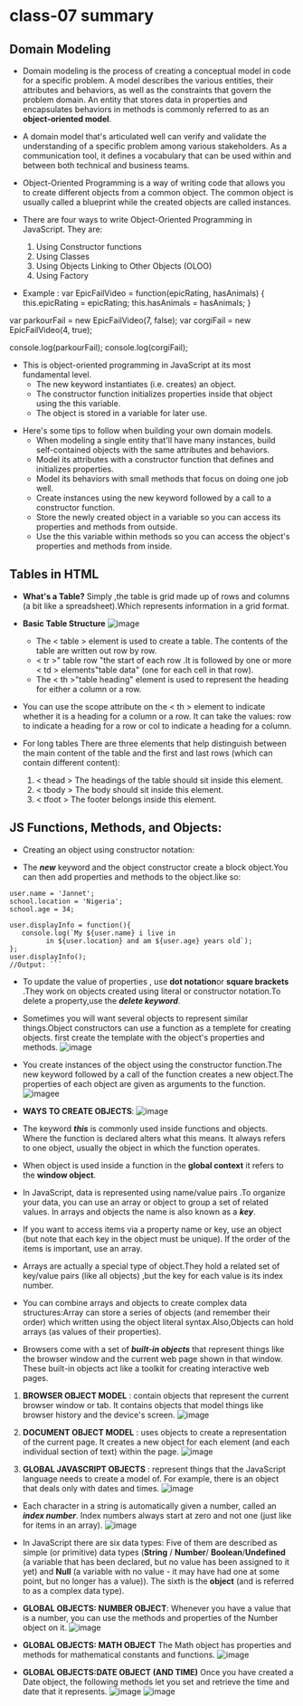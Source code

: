# class-07 summary
## Domain Modeling
* Domain modeling is the process of creating a conceptual model in code for a specific problem. A model describes the various entities, their attributes and behaviors, as well as the constraints that govern the problem domain. An entity that stores data in properties and encapsulates behaviors in methods is commonly referred to as an **object-oriented model**.

* A domain model that's articulated well can verify and validate the understanding of a specific problem among various stakeholders. As a communication tool, it defines a vocabulary that can be used within and between both technical and business teams.
* Object-Oriented Programming is a way of writing code that allows you to create different objects from a common object. The common object is usually called a blueprint while the created objects are called instances.
* There are four ways to write Object-Oriented Programming in JavaScript. They are:
     1. Using Constructor functions
     2. Using Classes
     3. Using Objects Linking to Other Objects (OLOO)
     4. Using Factory 
* Example : 
var EpicFailVideo = function(epicRating, hasAnimals) {
  this.epicRating = epicRating;
  this.hasAnimals = hasAnimals;
}

var parkourFail = new EpicFailVideo(7, false);
var corgiFail = new EpicFailVideo(4, true);

console.log(parkourFail);
console.log(corgiFail);

 - This is object-oriented programming in JavaScript at its most fundamental level.
    + The new keyword instantiates (i.e. creates) an object.
    + The constructor function initializes properties inside that object using the this variable.
    + The object is stored in a variable for later use.
* Here's some tips to follow when building your own domain models.
    + When modeling a single entity that'll have many instances, build self-contained objects with the same attributes and behaviors. 
    + Model its attributes with a constructor function that defines and initializes properties.
    + Model its behaviors with small methods that focus on doing one job well.
    + Create instances using the new keyword followed by a call to a constructor function.
    + Store the newly created object in a variable so you can access its properties and methods from outside.
    + Use the this variable within methods so you can access the object's properties and methods from inside.
## Tables in HTML
* **What's a Table?** Simply ,the table is grid made up of rows and columns (a bit like a spreadsheet).Which represents information in a grid format.
* **Basic Table Structure**
 ![image](https://lh3.googleusercontent.com/proxy/Rvgwr2h11myi1G_qcSf85Rt8pkkAjmvYSR4tSSG6EBhGZDw8zSL0fFBj92fGxV37V862OvO6Qmbv3TauwQY2Cc0Kl0YZg3fpLTZP7aVtXUlItvA7z9HsWl8)

  * The < table > element is used to create a table. The contents of the table are written out row by row.
  * < tr >"  table row "the start of each row .It is followed by one or more < td > elements"table data" (one for each cell in that row).
  * The < th >"table heading" element is used to represent the heading for either a column or a row. 

* You can use the scope attribute on the < th > element to indicate whether it is a heading for a column or a row. It can take the values: row to indicate a heading for a row or col to indicate a heading for a column.
* For long tables There are three elements that help distinguish between the main content of the table and the first and last rows (which can contain different content): 
   1. < thead > The headings of the table should sit inside this element.
   2. < tbody > The body should sit inside this element.
   3. < tfoot > The footer belongs inside this element.

## JS Functions, Methods, and Objects:
* Creating an object using constructor notation: 
 - The ***new*** keyword and the object constructor create a block object.You can then add properties and methods to the object.like so:
 ```const user = new Object(); 
user.name = 'Jannet'; 
school.location = 'Nigeria'; 
school.age = 34; 

user.displayInfo = function(){ 
    console.log(`My ${user.name} i live in  
          in ${user.location} and am ${user.age} years old`); 
};
user.displayInfo();
//Output: ```
```
* To update the value of properties , use **dot notation**or **square brackets** .They work on objects created using literal or constructor notation.To delete a property,use the ***delete keyword***.
* Sometimes you will want several objects to represent similar things.Object constructors can use a function as a templete for creating objects.
first create the template with the object's properties and methods.
 ![image](pic1.png)
* You create instances of the object using the constructor function.The new keyword followed by a call of the function creates a new object.The properties of each object are given as arguments to the function.
![imagee](pic2.png)

* **WAYS TO CREATE OBJECTS**:
![image](pic3.png)

* The keyword ***this*** is commonly used inside functions and objects. Where the function is declared alters what this means. It always refers to one object, usually the object in which the function operates.
* When  object is used inside a function in the **global context** it refers to the **window object**.
* In JavaScript, data is represented using name/value pairs .To organize your data, you can use an array or object to group a set of
related values. In arrays and objects the name is also known as a ***key***.
* If you want to access items via a property name or key, use an object (but note that each key in the object must be unique).
If the order of the items is important, use an array.
* Arrays are actually a special type of object.They hold a related set of key/value pairs (like all objects) ,but the key for each value is its index number.
* You can combine arrays and objects to create complex data structures:Array can store a series of objects (and remember their order) which written using the object literal syntax.Also,Objects can hold arrays (as values of their properties).

* Browsers come with a set of ***built-in objects*** that represent things like the browser window and the current web page shown in that window. These
built-in objects act like a toolkit for creating interactive web pages.
 1. **BROWSER OBJECT MODEL** : contain objects that represent the current browser window or tab. It contains objects that model things like browser history and the device's screen.
 ![image](pic4.png) 
 
 2. **DOCUMENT OBJECT MODEL** : uses objects to create a representation of the current page. It creates a new object for each element (and each individual section of text) within the page.
 ![image](pic5.png)
 3. **GLOBAL JAVASCRIPT OBJECTS** : represent things that the JavaScript language needs to create a model of. For example, there is an object that deals only with dates and times.
 ![image](pic6.png)
* Each character in a string is automatically given a number, called an ***index number***. Index numbers always start at zero and not one (just like for items in an array).
![image](pic7.png)
* In JavaScript there are six data types: Five of them are described as simple (or primitive) data types (**String** / **Number**/ **Boolean**/**Undefined** (a variable that has been declared, but no value has been assigned to it yet) and **Null** (a variable with no value - it may have had one at some point, but no longer has a value)). The sixth is the **object** (and is referred to as a complex data type).
* **GLOBAL OBJECTS: NUMBER OBJECT**: Whenever you have a value that is a number, you can use the methods and properties of the Number object on it.
![image](pic8.png)

* **GLOBAL OBJECTS: MATH OBJECT** The Math object has properties and methods for mathematical constants and functions.
![image](pic9.png)
* **GLOBAL OBJECTS:DATE OBJECT (AND TIME)** Once you have created a Date object, the following methods let you set
and retrieve the time and date that it represents.
![image](pic10.png)
![image](pic11.png)





